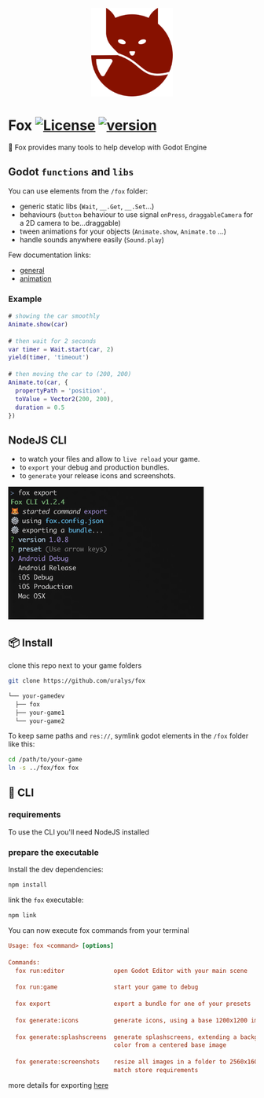 <p align="center"><a href="https://thenounproject.com/icon/fox-1486570/"> <img title="fox icon by Alina Oleynik from NounProject.com" height="180px"  src="./assets/logo.png"></a></p>

# Fox [![License](https://img.shields.io/badge/License-MIT-green.svg?colorB=3cc712)](license) [![version](https://img.shields.io/github/package-json/v/uralys/fox)](https://github.com/uralys/fox/tags)

🦊 Fox provides many tools to help develop with Godot Engine

## Godot `functions` and `libs`

You can use elements from the `/fox` folder:

- generic static libs (`Wait`, `__.Get`, `__.Set`...)
- behaviours (`button` behaviour to use signal `onPress`, `draggableCamera` for a 2D camera to be...draggable)
- tween animations for your objects (`Animate.show`, `Animate.to` ...)
- handle sounds anywhere easily (`Sound.play`)

Few documentation links:

- [general](./docs/godot-elements.md)
- [animation](./docs/animations.md)

### Example

```gd
# showing the car smoothly
Animate.show(car)

# then wait for 2 seconds
var timer = Wait.start(car, 2)
yield(timer, 'timeout')

# then moving the car to (200, 200)
Animate.to(car, {
  propertyPath = 'position',
  toValue = Vector2(200, 200),
  duration = 0.5
})
```

## NodeJS CLI

- to watch your files and allow to `live reload` your game.
- to `export` your debug and production bundles.
- to `generate` your release icons and screenshots.

<img title="exporting-illustration" height="270px"  src="./assets/docs/cli-export.png"/>

## 📦 Install

clone this repo next to your game folders

```sh
git clone https://github.com/uralys/fox
```

```sh
└── your-gamedev
  ├── fox
  ├── your-game1
  └── your-game2
```

To keep same paths and `res://`, symlink godot elements in the `/fox` folder like this:

```sh
cd /path/to/your-game
ln -s ../fox/fox fox
```

## 🔋 CLI

### requirements

To use the CLI you'll need NodeJS installed

### prepare the executable

Install the dev dependencies:

```sh
npm install
```

link the `fox` executable:

```sh
npm link
```

You can now execute fox commands from your terminal

```ini
Usage: fox <command> [options]

Commands:
  fox run:editor              open Godot Editor with your main scene

  fox run:game                start your game to debug

  fox export                  export a bundle for one of your presets

  fox generate:icons          generate icons, using a base 1200x1200 image

  fox generate:splashscreens  generate splashscreens, extending a background
                              color from a centered base image

  fox generate:screenshots    resize all images in a folder to 2560x1600, to
                              match store requirements
```

more details for exporting [here](./docs/export.md)
